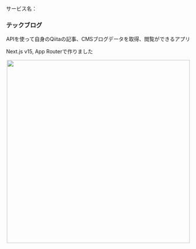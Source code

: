<p>サービス名：<h3>テックブログ</h2></p>
<p>APIを使って自身のQiitaの記事、CMSブログデータを取得、閲覧ができるアプリ</p>
    <p>Next.js v15, App Routerで作りました</p>
<div align="center">
  <img src="https://github.com/user-attachments/assets/c51cd980-ba8b-4617-94e8-a9a11b08e4b9" width="500">
</div>
